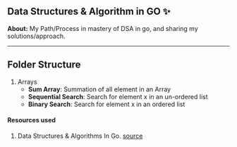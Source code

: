 ## Data Structures & Algorithm in GO :sparkles:



**About:** My Path/Process in mastery of DSA in go, and sharing my solutions/approach.
___

## Folder Structure

1. Arrays 
   - **Sum Array**: Summation of all element in an Array
   - **Sequential Search**: Search for element x in an un-ordered list
   - **Binary Search**: Search for element x in an ordered list





#### Resources used
1. Data Structures & Algorithms In Go. [source](https://www.educative.io/courses/data-structures-and-algorithms-go)
